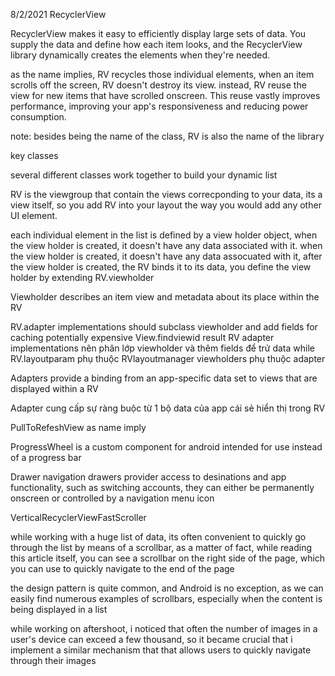 8/2/2021
RecyclerView

RecyclerView makes it easy to efficiently display large sets of data. You supply the data and define how each item looks, and the RecyclerView library dynamically creates the elements when they're needed.

as the name implies, RV recycles those individual elements, when an item scrolls off the screen, RV  doesn't destroy its view. instead, RV reuse the view for new items that have scrolled onscreen. This reuse vastly improves performance, improving your app's responsiveness and reducing power consumption.

note: besides being the name of the class, RV is also the name of the library

key classes

several different classes work together to build your dynamic list

RV is the viewgroup that contain the views correcponding to your data, its a view itself, so you add RV into your layout the way you would add any other UI element.

each individual element in the list is defined by a view holder object, when the view holder is created, it doesn't have any data associated with it. when the view holder is created, it doesn't have any data assocuated with it, after the view holder is created, the RV binds it to its data, you define the view holder by extending RV.viewholder
  
Viewholder describes an item view and metadata about its place within the RV

RV.adapter implementations should subclass viewholder and add fields for caching potentially expensive View.findviewid result
RV adapter implementations nên phân lớp viewholder và thêm fields để trử data
while RV.layoutparam phụ thuộc RVlayoutmanager
viewholders phụ thuộc adapter

Adapters provide a binding from an app-specific data set to views that are displayed within a RV

Adapter cung cấp sự ràng buộc từ 1 bộ data của app cái sẻ hiển thị trong RV

PullToRefeshView as name imply

ProgressWheel is a custom component for android intended for use instead of a progress bar
  
Drawer
navigation drawers provider access to desinations and app functionality, such as switching accounts, they can either be permanently onscreen or controlled by a navigation menu icon

VerticalRecyclerViewFastScroller

while working with a huge list of data, its often convenient to quickly go through the list by means of a scrollbar, as a matter of fact, while reading this article itself, you can see a scrollbar on the right side of the page, which you can use to quickly navigate to the end of the page

the design pattern is quite common, and Android is no exception, as we can easily find numerous examples of scrollbars, especially when the content is being displayed in a list

while working on aftershoot, i noticed that often the number of images in a user's device can exceed a few thousand, so it became crucial that i implement a similar mechanism that that allows users to quickly navigate through their images



